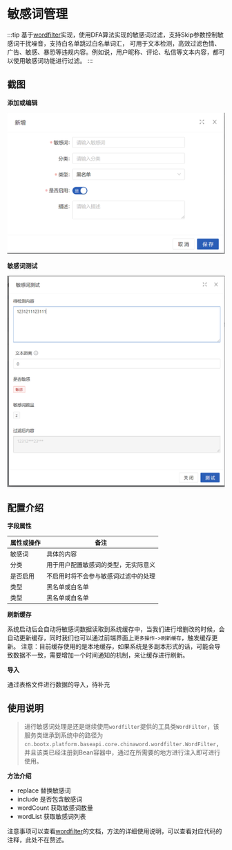 # 敏感词管理
:::tip
基于[wordfilter](https://gitee.com/humingzhang/wordfilter)实现，使用DFA算法实现的敏感词过滤，支持Skip参数控制敏感词干扰噪音，支持白名单跳过白名单词汇，
可用于文本检测，高效过滤色情、广告、敏感、暴恐等违规内容。例如说，用户昵称、评论、私信等文本内容，都可以使用敏感词功能进行过滤。
:::

## 截图
**添加或编辑**

![img.png](img/6.png)

**敏感词测试**

![img_1.png](img/7.png)

## 配置介绍

**字段属性**

| 属性或操作 | 备注                 |
|-------|--------------------|
| 敏感词   | 具体的内容              |
| 分类    | 用于用户配置敏感词的类型，无实际意义 |
| 是否启用  | 不启用时将不会参与敏感词过滤中的处理 |
| 类型    | 黑名单或白名单            |
| 类型    | 黑名单或白名单            |

**刷新缓存**

系统启动后会自动将敏感词数据读取到系统缓存中，当我们进行增删改的时候，会自动更新缓存，同时我们也可以通过前端界面上`更多操作->刷新缓存`，触发缓存更新。
注意：目前缓存使用的是本地缓存，如果系统是多副本形式的话，可能会导致数据不一致，需要增加一个时间通知的机制，来让缓存进行刷新。

**导入**

通过表格文件进行数据的导入，待补充

## 使用说明
> 进行敏感词处理是还是继续使用`wordfilter`提供的工具类`WordFilter`，该服务类继承到系统中的路径为`cn.bootx.platform.baseapi.core.chinaword.wordfilter.WordFilter`，
> 并且该类已经注册到Bean容器中，通过在所需要的地方进行注入即可进行使用。

**方法介绍**
- replace  替换敏感词
- include  是否包含敏感词
- wordCount  获取敏感词数量
- wordList  获取敏感词列表

注意事项可以查看[wordfilter](https://gitee.com/humingzhang/wordfilter)的文档，方法的详细使用说明，可以查看对应代码的注释，此处不在赘述。